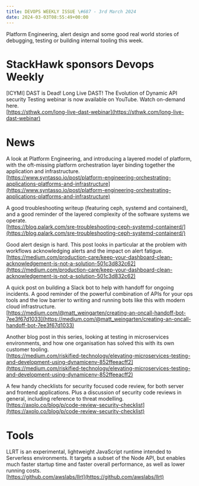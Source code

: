 ```yaml
---
title: DEVOPS WEEKLY ISSUE \#687 - 3rd March 2024 
date: 2024-03-03T08:55:49+00:00
---
```


Platform Engineering, alert design and some good real world stories of debugging, testing or building internal tooling this week.


StackHawk sponsors Devops Weekly
============================

[ICYMI] DAST is Dead! Long Live DAST! The Evolution of Dynamic API security Testing webinar is now available on YouTube. Watch on-demand here.
<br>[https://sthwk.com/long-live-dast-webinar](https://sthwk.com/long-live-dast-webinar)


News
====

A look at Platform Engineering, and introducing a layered model of platform, with the oft-missing platform orchestration layer binding together the application and infrastructure.
<br>[https://www.syntasso.io/post/platform-engineering-orchestrating-applications-platforms-and-infrastructure](https://www.syntasso.io/post/platform-engineering-orchestrating-applications-platforms-and-infrastructure)


A good troubleshooting writeup (featuring ceph, systemd and containerd), and a good reminder of the layered complexity of the software systems we operate.
<br>[https://blog.palark.com/sre-troubleshooting-ceph-systemd-containerd/](https://blog.palark.com/sre-troubleshooting-ceph-systemd-containerd/)


Good alert design is hard. This post looks in particular at the problem with workflows acknowledging alerts and the impact on alert fatigue.
<br>[https://medium.com/production-care/keep-your-dashboard-clean-acknowledgement-is-not-a-solution-501c3d832c62](https://medium.com/production-care/keep-your-dashboard-clean-acknowledgement-is-not-a-solution-501c3d832c62)


A quick post on building a Slack bot to help with handoff for ongoing incidents. A good reminder of the powerful combination of APIs for your ops tools and the low barrier to writing and running bots like this with modern cloud infrastructure.
<br>[https://medium.com/@matt_weingarten/creating-an-oncall-handoff-bot-7ee3f67d1033](https://medium.com/@matt_weingarten/creating-an-oncall-handoff-bot-7ee3f67d1033)


Another blog post in this series, looking at testing in microservices environments, and how one organisation has solved this with its own customer tooling.
<br>[https://medium.com/riskified-technology/elevating-microservices-testing-and-development-using-dynamicenv-852ffeeacff2](https://medium.com/riskified-technology/elevating-microservices-testing-and-development-using-dynamicenv-852ffeeacff2)


A few handy checklists for security focused code review, for both server and frontend applications. Plus a discussion of security code reviews in general, including reference to threat modelling.
<br>[https://axolo.co/blog/p/code-review-security-checklist](https://axolo.co/blog/p/code-review-security-checklist)


Tools
=====

LLRT is an experimental, lightweight JavaScript runtime intended to Serverless environments. It targets a subset of the Node API, but enables much faster startup time and faster overall performance, as well as lower running costs.
<br>[https://github.com/awslabs/llrt](https://github.com/awslabs/llrt)




